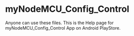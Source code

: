 # myNodeMCU_Config_Control
Anyone can use these files. This is the Help page for myNodeMCU_Config_Control App on Android PlayStore.
